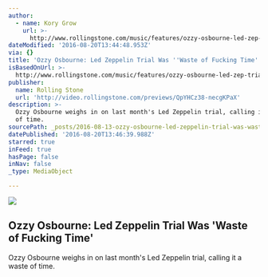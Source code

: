 ```yaml
---
author:
  - name: Kory Grow
    url: >-
      http://www.rollingstone.com/music/features/ozzy-osbourne-led-zep-trial-was-waste-of-f--king-time
dateModified: '2016-08-20T13:44:48.953Z'
via: {}
title: 'Ozzy Osbourne: Led Zeppelin Trial Was ''Waste of Fucking Time'''
isBasedOnUrl: >-
  http://www.rollingstone.com/music/features/ozzy-osbourne-led-zep-trial-was-waste-of-f--king-time
publisher:
  name: Rolling Stone
  url: 'http://video.rollingstone.com/previews/QpYHCz38-necgKPaX'
description: >-
  Ozzy Osbourne weighs in on last month's Led Zeppelin trial, calling it a waste
  of time.
sourcePath: _posts/2016-08-13-ozzy-osbourne-led-zeppelin-trial-was-waste-of-f-king-time.md
datePublished: '2016-08-20T13:46:39.988Z'
starred: true
inFeed: true
hasPage: false
inNav: false
_type: MediaObject

---
```

<article style=""><img src="https://imgflo.herokuapp.com/graph/vahj1ThiexotieMo/7f4b76ce45b0ab05bb8d46c667af3852/noop.jpg?input=https%3A%2F%2Fassets-jpcust.jwpsrv.com%2Fthumbs%2FQpYHCz38-720.jpg" /><h1>Ozzy Osbourne: Led Zeppelin Trial Was 'Waste of Fucking Time'</h1><p>Ozzy Osbourne weighs in on last month's Led Zeppelin trial, calling it a waste of time.</p></article>